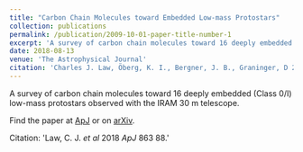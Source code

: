 ```yaml
---
title: "Carbon Chain Molecules toward Embedded Low-mass Protostars"
collection: publications
permalink: /publication/2009-10-01-paper-title-number-1
excerpt: 'A survey of carbon chain molecules toward 16 deeply embedded (Class 0/I) low-mass protostars observed with the IRAM 30 m telescope.'
date: 2018-08-13
venue: 'The Astrophysical Journal'
citation: 'Charles J. Law, Öberg, K. I., Bergner, J. B., Graninger, D 2018 <i>ApJ</i> 863 88.'
---
```

A survey of carbon chain molecules toward 16 deeply embedded (Class 0/I) low-mass protostars observed with the IRAM 30 m telescope.

Find the paper at [ApJ](https://iopscience.iop.org/article/10.3847/1538-4357/aacf9d) or on [arXiv](https://arxiv.org/abs/1807.05231).

Citation: 'Law, C. J. <i>et al</i> 2018 <i>ApJ</i> 863 88.'
